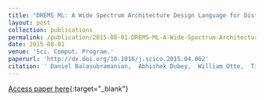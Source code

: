 ```yaml
---
title: "DREMS ML: A Wide Spectrum Architecture Design Language for Distributed Computing Platform"
layout: post
collection: publications
permalink: /publication/2015-08-01-DREMS-ML-A-Wide-Spectrum-Architecture-Design-Language-for-Distributed-Computing-Platform
date: 2015-08-01
venue: 'Sci. Comput. Program.'
paperurl: 'http://dx.doi.org/10.1016/j.scico.2015.04.002'
citation: ' Daniel Balasubramanian,  Abhishek Dubey,  William Otte,  Tihamer Levendovszky,  Aniruddha Gokhale,  Pranav Kumar,  William Emfinger,  Gabor Karsai, &quot;DREMS ML: A Wide Spectrum Architecture Design Language for Distributed Computing Platform.&quot; Sci. Comput. Program., 2015.'
---
```

[Access paper here](http://dx.doi.org/10.1016/j.scico.2015.04.002){:target="_blank"}
